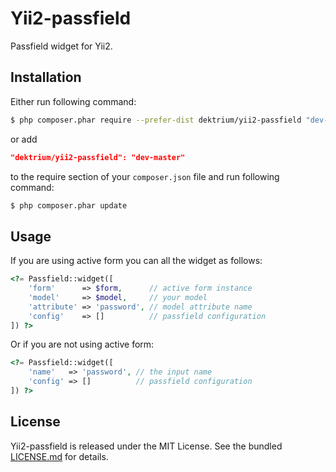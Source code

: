Yii2-passfield
==============

Passfield widget for Yii2.

Installation
------------

Either run following command:

```bash
$ php composer.phar require --prefer-dist dektrium/yii2-passfield "dev-master"
```

or add

```json
"dektrium/yii2-passfield": "dev-master"
```

to the require section of your `composer.json` file and run following command:

```bash
$ php composer.phar update
```

Usage
-----

If you are using active form you can all the widget as follows:

```php
<?= Passfield::widget([
    'form'      => $form,      // active form instance
    'model'     => $model,     // your model
    'attribute' => 'password', // model attribute name
    'config'    => []          // passfield configuration
]) ?>
```

Or if you are not using active form:

```php
<?= Passfield::widget([
    'name'   => 'password', // the input name
    'config' => []          // passfield configuration
]) ?>
```

License
-------

Yii2-passfield is released under the MIT License. See the bundled [LICENSE.md](LICENSE.md) for details.